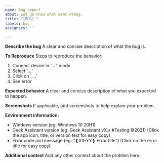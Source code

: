 ```yaml
---
name: Bug report
about: Let us know what went wrong.
title: "[BUG] "
labels: bug
assignees: ''

---
```


**Describe the bug**
A clear and concise description of what the bug is.

**To Reproduce**
Steps to reproduce the behavior: 
1. Connect device in '....' mode
2. Select '....'
3. Click on '....'
4. See error

**Expected behavior**
A clear and concise description of what you expected to happen.

**Screenshots**
If applicable, add screenshots to help explain your problem.

**Environment information:**
 - Windows version (eg: Windows 10 20H1)
 - Geek Assistant version (eg: Geek Assistant vX.x #Testing ©2021) (Click the app icon, title, or version text for easy copy)
 - Error code and message (eg: "❰XX-YY❱ Error title") (Click on the error title for easy copy)

**Additional context**
Add any other context about the problem here.
